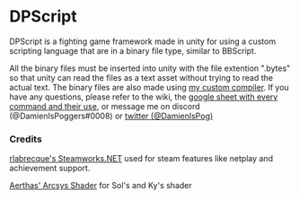 # DPScript
DPScript is a fighting game framework made in unity for using a custom scripting language that are in a binary file type, similar to BBScript. 

All the binary files must be inserted into unity with the file extention ".bytes" so that unity can read the files as a text asset without trying to read the actual text.
The binary files are also made using [my custom compiler](https://github.com/DamienIsPoggers/DIPsConsoleCompiler). If you have any questions, please refer to the wiki, 
the [google sheet with every command and their use](https://docs.google.com/spreadsheets/d/1tsenywGRegMNGlr4dJ5UTUAQuX0iNdachFTczilzTGo/edit?usp=sharing), 
or message me on discord (@DamienIsPoggers#0008) or [twitter (@DamienIsPog)](https://www.twitter.com/DamienIsPog)


### Credits 
[rlabrecque's Steamworks.NET](https://github.com/rlabrecque/Steamworks.NET) used for steam features like netplay and achievement support.

[Aerthas' Arcsys Shader](https://github.com/Aerthas/UNITY-Arc-system-Works-Shader) for Sol's and Ky's shader
